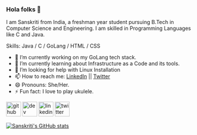 ### Hola folks 👋

<!--
**SanskritiHarmukh/SanskritiHarmukh** is a ✨ _special_ ✨ repository because its `README.md` (this file) appears on your GitHub profile.

Here are some ideas to get you started:-->


<!--#### Infrastructure and Cloud-->
I am Sanskriti from India, a freshman year student pursuing B.Tech in Computer Science and Engineering. I am skilled in Programming Languages like C and Java.


Skills: Java / C / GoLang / HTML / CSS

- 🔭 I’m currently working on my GoLang tech stack. 
- 🌱 I’m currently learning about Infrastructure as a Code and its tools. 
- 🤔 I’m looking for help with Linux Installation 
- 📫 How to reach me: [LinkedIn](https://www.linkedin.com/in/sanskriti-harmukh-81b343206/) || [Twitter](https://twitter.com/SanskritiHarmu1) 
- 😄 Pronouns: She/Her. 
- ⚡ Fun fact: I love to play ukulele. 


[<img src='https://cdn.jsdelivr.net/npm/simple-icons@3.0.1/icons/github.svg' alt='github' height='40'>](https://github.com/https://github.com/SanskritiHarmukh)  [<img src='https://cdn.jsdelivr.net/npm/simple-icons@3.0.1/icons/dev-dot-to.svg' alt='dev' height='40'>](https://dev.to/https://dev.to/sanskritiharmu1)  [<img src='https://cdn.jsdelivr.net/npm/simple-icons@3.0.1/icons/linkedin.svg' alt='linkedin' height='40'>](https://www.linkedin.com/in/https://www.linkedin.com/in/sanskriti-harmukh-81b343206//)  [<img src='https://cdn.jsdelivr.net/npm/simple-icons@3.0.1/icons/twitter.svg' alt='twitter' height='40'>](https://twitter.com/https://twitter.com/SanskritiHarmu1)  

<!--![GitHub streak stats](https://github-readme-streak-stats.herokuapp.com/?user=https://github.com/SanskritiHarmukh) -->


[![Sanskriti's GitHub stats](https://github-readme-stats.vercel.app/api?username=SanskritiHarmukh)](https://github.com/SanskritiHarmukh/github-readme-stats)
